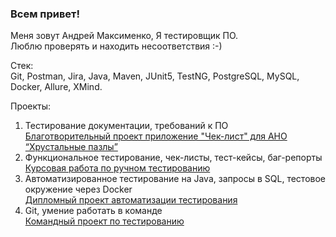### Всем привет!

Меня зовут Андрей Максименко, Я тестировщик ПО.  
Люблю проверять и находить несоответcтвия :-)  

Стек:  
Git, Postman, Jira, Java, Maven, JUnit5, TestNG, PostgreSQL, MySQL, Docker, Allure, XMind.

Проекты:
1. Тестирование документации, требований к ПО  
    [Благотворительный проект приложение "Чек-лист" для АНО “Хрустальные пазлы”](https://github.com/Neto-Solutions/CrystalPuzzles)
1. Функциональное тестирование, чек-листы, тест-кейсы, баг-репорты  
   [Курсовая работа по ручном тестированию](https://docs.google.com/spreadsheets/d/1e3blWoGtBWQTarl4bSWc6-h97ZUMfmb3MOWRGsGVLkY/edit#gid=0)
2. Автоматизированное тестирование на Java, запросы в SQL, тестовое окружение через Docker  
   [Дипломный проект автоматизации тестирования](https://github.com/8highflyer8/AqaDiploma)
4. Git, умение работать в команде  
   [Командный проект по тестированию](https://github.com/alexbaskakau/TeamWorkProject)








<!--
**8highflyer8/8highflyer8** is a ✨ _special_ ✨ repository because its `README.md` (this file) appears on your GitHub profile.

Here are some ideas to get you started:

- 🌱 I’m currently learning ...
- 👯 I’m looking to collaborate on ...
- 🤔 I’m looking for help with ...
- 💬 Ask me about ...
- 📫 How to reach me: ...
- 😄 Pronouns: ...
- ⚡ Fun fact: ...
-->
